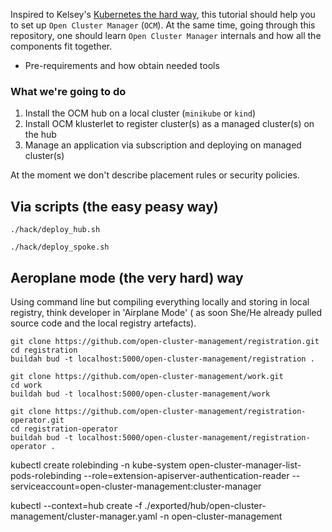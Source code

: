 Inspired to Kelsey's [Kubernetes the hard way](https://github.com/kelseyhightower/kubernetes-the-hard-way), this tutorial should help you to set up `Open Cluster Manager` (`OCM`). At the same time, going through this repository, one should learn `Open Cluster Manager`  internals and how all the components fit together.



- Pre-requirements and how obtain needed tools

### What we're going to do

1. Install the OCM hub on a local cluster (`minikube` or `kind`) 
2. Install OCM klusterlet to register cluster(s) as a managed cluster(s) on the hub
3. Manage an application via subscription and deploying on managed cluster(s)

At the moment we don't describe placement rules or security policies.

## Via scripts (the easy peasy way)


```shell
./hack/deploy_hub.sh
```

```shell
./hack/deploy_spoke.sh
```


## Aeroplane mode (the very hard) way

Using command line but compiling everything locally and storing in local registry, think developer in 'Airplane Mode' ( as soon She/He  already pulled source code and the local registry artefacts).




```shell
git clone https://github.com/open-cluster-management/registration.git
cd registration
buildah bud -t localhost:5000/open-cluster-management/registration .
```

```shelll
git clone https://github.com/open-cluster-management/work.git
cd work
buildah bud -t localhost:5000/open-cluster-management/work
```


```shell
git clone https://github.com/open-cluster-management/registration-operator.git
cd registration-operator
buildah bud -t localhost:5000/open-cluster-management/registration-operator .
```




kubectl create rolebinding -n kube-system open-cluster-manager-list-pods-rolebinding  --role=extension-apiserver-authentication-reader --serviceaccount=open-cluster-management:cluster-manager


kubectl --context=hub create -f ./exported/hub/open-cluster-management/cluster-manager.yaml  -n open-cluster-management


